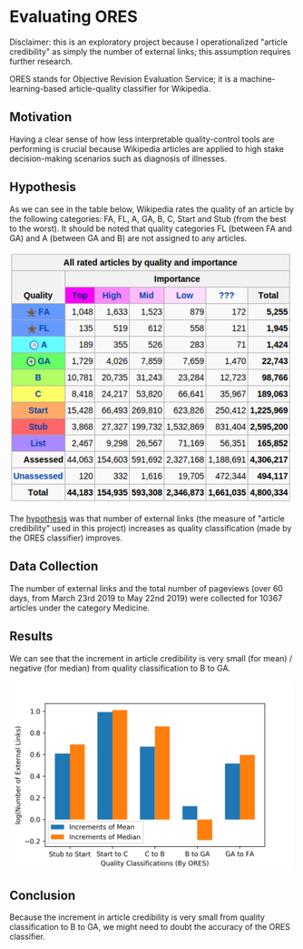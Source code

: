 # Evaluating ORES

Disclaimer: this is an exploratory project because I operationalized "article credibility" as simply the number of external links; this assumption requires further research.

ORES stands for Objective Revision Evaluation Service; it is a machine-learning-based article-quality classifier for Wikipedia.

## Motivation

Having a clear sense of how less interpretable quality-control tools are performing is crucial because Wikipedia articles are applied to high stake decision-making scenarios such as diagnosis of illnesses.

## Hypothesis

As we can see in the table below, Wikipedia rates the quality of an article by the following categories: FA, FL, A, GA, B, C, Start and Stub (from the best to the worst). It should be noted that quality categories FL (between FA and GA) and A (between GA and B) are not assigned to any articles. 

<img src="https://github.com/zhihanyang2022/evaluate_ores/blob/master/ores_ratings.png" alt="drawing" width="500"/>

The <u>hypothesis</u> was that number of external links (the measure of "article credibility" used in this project) increases as quality classification (made by the ORES classifier) improves.

## Data Collection

The number of external links and the total number of pageviews (over 60 days, from March 23rd 2019 to May 22nd 2019) were collected for 10367 articles under the category Medicine.

## Results

We can see that the increment in article credibility is very small (for mean) / negative (for median) from quality classification to B to GA.

<img src="https://github.com/zhihanyang2022/evaluate_ores/blob/master/external_links_vs_quality_ratings.png" alt="drawing" width="500"/>

## Conclusion

Because the increment in article credibility is very small from quality classification to B to GA, we might need to doubt the accuracy of the ORES classifier.
